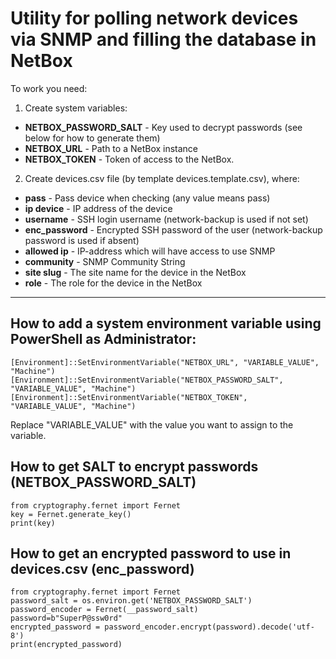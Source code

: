 # Utility for polling network devices via SNMP and filling the database in NetBox



To work you need:

1. Create system variables:

* **NETBOX_PASSWORD_SALT** - Key used to decrypt passwords (see below for how to generate them)
* **NETBOX_URL** - Path to a NetBox instance
* **NETBOX_TOKEN** - Token of access to the NetBox.

2. Create devices.csv file (by template devices.template.csv), where:

* **pass** - Pass device when checking (any value means pass)
* **ip device** - IP address of the device
* **username** - SSH login username (network-backup is used if not set)
* **enc_password** - Encrypted SSH password of the user (network-backup password is used if absent)
* **allowed ip** - IP-address which will have access to use SNMP
* **community** - SNMP Community String
* **site slug** - The site name for the device in the NetBox
* **role** - The role for the device in the NetBox

---


## How to add a system environment variable using PowerShell as Administrator:
```
[Environment]::SetEnvironmentVariable("NETBOX_URL", "VARIABLE_VALUE", "Machine")
[Environment]::SetEnvironmentVariable("NETBOX_PASSWORD_SALT", "VARIABLE_VALUE", "Machine")
[Environment]::SetEnvironmentVariable("NETBOX_TOKEN", "VARIABLE_VALUE", "Machine")
```
Replace "VARIABLE_VALUE" with the value you want to assign to the variable.

## How to get SALT to encrypt passwords (NETBOX_PASSWORD_SALT)
```
from cryptography.fernet import Fernet
key = Fernet.generate_key()
print(key)
```

## How to get an encrypted password to use in devices.csv (enc_password)
``` 
from cryptography.fernet import Fernet
password_salt = os.environ.get('NETBOX_PASSWORD_SALT')
password_encoder = Fernet(__password_salt)
password=b"SuperP@ssw0rd"
encrypted_password = password_encoder.encrypt(password).decode('utf-8')
print(encrypted_password)
```
